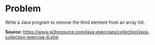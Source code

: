 # Problem
Write a Java program to remove the third element from an array list.

**Source:** https://www.w3resource.com/java-exercises/collection/java-collection-exercise-6.php